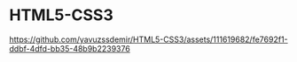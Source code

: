# HTML5-CSS3


https://github.com/yavuzssdemir/HTML5-CSS3/assets/111619682/fe7692f1-ddbf-4dfd-bb35-48b9b2239376

